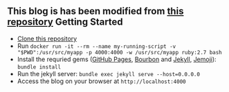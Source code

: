 
This blog is has been modified from [this repository](https://github.com/dirkfabisch/mediator)
Getting Started
---
- [Clone this repository](https://github.com/mushycode/mushycode.github.io.git)
- Run `docker run -it --rm --name my-running-script -v "$PWD":/usr/src/myapp -p 4000:4000 -w /usr/src/myapp ruby:2.7 bash`
- Install the requried gems ([GitHub Pages](https://github.com/github/pages-gem), [Bourbon](https://github.com/thoughtbot/bourbon) and [Jekyll](https://github.com/jekyll/jekyll), [Jemoji](https://github.com/jekyll/jemoji)): `bundle install`
- Run the jekyll server: `bundle exec jekyll serve --host=0.0.0.0`
- Access the blog on your browser at `http://localhost:4000`

